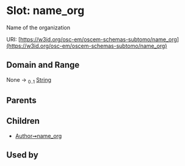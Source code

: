 
# Slot: name_org

Name of the organization

URI: [https://w3id.org/osc-em/oscem-schemas-subtomo/name_org](https://w3id.org/osc-em/oscem-schemas-subtomo/name_org)


## Domain and Range

None &#8594;  <sub>0..1</sub> [String](types/String.md)

## Parents


## Children

 *  [Author➞name_org](Author_name_org.md)

## Used by

